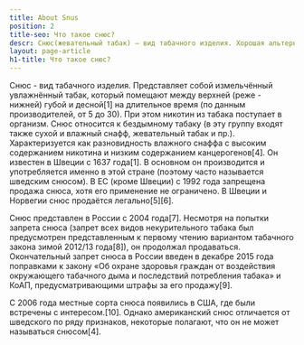 ```yaml
---
title: About Snus
position: 2
title-seo: Что такое снюс?
descr: Снюс(жевательный табак) — вид табачного изделия. Хорошая альтернатива сигаретам.
layout: page-article
h1-title: Что такое снюс?
---
```


Снюс - вид табачного изделия. Представляет собой измельчённый увлажнённый табак, который помещают между верхней (реже - нижней) губой и десной[1] на длительное время (по данным производителей, от 5 до 30). При этом никотин из табака поступает в организм.
Снюс относится к бездымному табаку (в эту группу входят также сухой и влажный снафф, жевательный табак и пр.). Характеризуется как разновидность влажного снаффа с высоким содержанием никотина и низким содержанием канцерогенов[4]. Он известен в Швеции с 1637 года[1]. В основном он производится и употребляется именно в этой стране (поэтому часто называется шведским снюсом).
В ЕС (кроме Швеции) с 1992 года запрещена продажа снюса, хотя его применение не ограничено. В Швеции и Норвегии снюс продаётся легально[5][6].

Снюс представлен в России с 2004 года[7]. Несмотря на попытки запрета снюса (запрет всех видов некурительного табака был предусмотрен представленным к первому чтению вариантом табачного закона зимой 2012/13 года[8]), он продолжал продаваться. Окончательный запрет снюса в России введен в декабре 2015 года поправками к закону «Об охране здоровья граждан от воздействия окружающего табачного дыма и последствий потребления табака» и КоАП, предусматривающими штрафы за его продажу[9].

С 2006 года местные сорта снюса появились в США, где были встречены с интересом.[10]. Однако американский снюс отличается от шведского по ряду признаков, некоторые полагают, что он не может называться снюсом[4].
